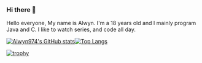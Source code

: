 ### Hi there 👋

Hello everyone, My name is Alwyn. I'm a 18 years old
and I mainly program Java and C. I like to watch series, and code all day.

[![Alwyn974's GitHub stats](https://github-readme-stats.vercel.app/api?username=alwyn974&show_icons=true&count_private=true&theme=dark)](https://github.com/anuraghazra/github-readme-stats)[![Top Langs](https://github-readme-stats.vercel.app/api/top-langs/?username=alwyn974&theme=dark)](https://github.com/anuraghazra/github-readme-stats)

[![trophy](https://github-profile-trophy.vercel.app/?username=alwyn974&theme=chalk)](https://github.com/ryo-ma/github-profile-trophy)

<!--
**alwyn974/alwyn974** is a ✨ _special_ ✨ repository because its `README.md` (this file) appears on your GitHub profile.

Here are some ideas to get you started:

- 🔭 I’m currently working on ...
- 🌱 I’m currently learning ...
- 👯 I’m looking to collaborate on ...
- 🤔 I’m looking for help with ...
- 💬 Ask me about ...
- 📫 How to reach me: ...
- 😄 Pronouns: ...
- ⚡ Fun fact: ...
-->
